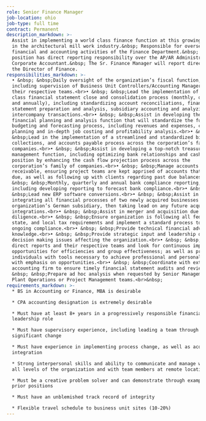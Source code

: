```yaml
---
role: Senior Finance Manager
job-location: ohio
job-type: full time
contract: Permanent
description_markdown: >-
  Assist in implementing a world class finance function at this growing leader
  in the architectural mill work industry.&nbsp; Responsible for overseeing all
  financial and accounting activities of the Finance Department.&nbsp; This
  position has direct reporting responsibility over the AP/AR Administrator and
  Corporate Accountant.&nbsp; The Sr. Finance Manager will report directly to
  the Director of Finance.
responsibilities_markdown: >-
  • &nbsp; &nbsp;Daily oversight of the organization’s fiscal function,
  including supervision of Business Unit Controllers/Accounting Managers and
  their respective teams.<br>• &nbsp; &nbsp;Lead the implementation of a best in
  class financial statement close and consolidation process (monthly, quarterly,
  and annually), including standardizing account reconciliations, financial
  statement preparation and analysis, subsidiary accounting and analyzing
  intercompany transactions.<br>• &nbsp; &nbsp;Assist in developing the
  financial planning and analysis function that will standardize the full cycle
  budgeting and forecasting process, including revenues and expenses, capital
  planning and in-depth job costing and profitability analysis.<br>• &nbsp;
  &nbsp;Lead in the implementation of a streamlined and standardized billing,
  collections, and accounts payable process across the corporation’s family of
  companies.<br>• &nbsp; &nbsp;Assist in developing a top-notch treasury
  management function, including optimizing bank relationships and cash flow
  position by enhancing the cash flow projection process across the
  corporation’s family of companies.<br>• &nbsp; &nbsp;Manage accounts
  receivable, ensuring project teams are kept apprised of accounts that are past
  due, as well as following up with clients regarding past due balances.<br>•
  &nbsp; &nbsp;Monthly, quarterly and annual bank compliance reporting,
  including developing reporting to forecast bank compliance.<br>• &nbsp;
  &nbsp;Lead new ERP software conversions.<br>• &nbsp; &nbsp;Assist in
  integrating all financial processes of two newly acquired businesses and the
  organization’s German subsidiary, then taking lead on any future acquisition
  integrations.<br>• &nbsp; &nbsp;Assist in merger and acquisition due
  diligence.<br>• &nbsp; &nbsp;Ensure organization is following all federal,
  state, and local tax requirements and implement a standard process to ensure
  ongoing compliance.<br>• &nbsp; &nbsp;Provide technical financial advice and
  knowledge.<br>• &nbsp; &nbsp;Provide strategic input and leadership on
  decision making issues affecting the organization.<br>• &nbsp; &nbsp;Evaluate
  direct reports and their respective teams and look for continuous improvement
  opportunities for efficiencies and group effectiveness; as well as provide
  individuals with tools necessary to achieve professional and personal growth
  with emphasis on opportunities.<br>• &nbsp; &nbsp;Coordinate with external
  accounting firm to ensure timely financial statement audits and reviews.<br>•
  &nbsp; &nbsp;Prepare ad hoc analysis when requested by Senior Management,
  Plant Operations or Project Management teams.<br>&nbsp;
requirements_markdown: >-
  * BS in Accounting or Finance, MBA is desirable

  * CPA accounting designation is extremely desirable

  * Must have at least 8+ years in a progressively responsible financial
  leadership role

  * Must have supervisory experience, including leading a team through
  significant change

  * Must have experience in implementing process change, as well as acquisition
  integration

  * Strong interpersonal skills and ability to communicate and manage well to
  all levels of the organization and with team members at remote locations

  * Must be a creative problem solver and can demonstrate through examples in
  prior positions

  * Must have an unblemished track record of integrity

  * Flexible travel schedule to business unit sites (10-20%)
---
```

